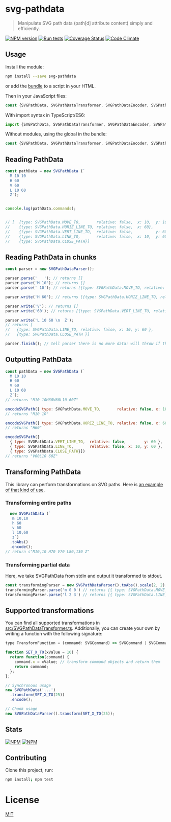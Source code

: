 # svg-pathdata
> Manipulate SVG path data (path[d] attribute content) simply and efficiently.

[![NPM version](https://badge.fury.io/js/svg-pathdata.svg)](https://npmjs.org/package/svg-pathdata)
[![Run tests](https://github.com/nfroidure/svg-pathdata/actions/workflows/test.yml/badge.svg)](https://github.com/nfroidure/svg-pathdata/actions/workflows/test.yml)
[![Coverage Status](https://coveralls.io/repos/nfroidure/svg-pathdata/badge.svg?branch=master)](https://coveralls.io/r/nfroidure/svg-pathdata?branch=master)
[![Code Climate](https://codeclimate.com/github/nfroidure/svg-pathdata.svg)](https://codeclimate.com/github/nfroidure/svg-pathdata)

## Usage

Install the module:
```sh
npm install --save svg-pathdata
```
or add the [bundle](https://github.com/nfroidure/svg-pathdata/blob/master/lib/SVGPathData.js) to a script in your HTML.

Then in your JavaScript files:
```js
const {SVGPathData, SVGPathDataTransformer, SVGPathDataEncoder, SVGPathDataParser} = require('svg-pathdata');
```

With import syntax in TypeScript/ES6:
```ts
import {SVGPathData, SVGPathDataTransformer, SVGPathDataEncoder, SVGPathDataParser} from 'svg-pathdata';
```

Without modules, using the global in the bundle:
```js
const {SVGPathData, SVGPathDataTransformer, SVGPathDataEncoder, SVGPathDataParser} = svgpathdata;
```


## Reading PathData
```js
const pathData = new SVGPathData (`
  M 10 10
  H 60
  V 60
  L 10 60
  Z`);


console.log(pathData.commands);


// [  {type: SVGPathData.MOVE_TO,       relative: false,  x: 10,  y: 10},
//    {type: SVGPathData.HORIZ_LINE_TO, relative: false,  x: 60},
//    {type: SVGPathData.VERT_LINE_TO,  relative: false,          y: 60},
//    {type: SVGPathData.LINE_TO,       relative: false,  x: 10,  y: 60},
//    {type: SVGPathData.CLOSE_PATH}]
```

## Reading PathData in chunks
```js
const parser = new SVGPathDataParser();

parser.parse('   '); // returns []
parser.parse('M 10'); // returns []
parser.parse(' 10'); // returns [{type: SVGPathData.MOVE_TO, relative: false, x: 10, y: 10 }]

parser.write('H 60'); // returns [{type: SVGPathData.HORIZ_LINE_TO, relative: false, x: 60 }]

parser.write('V'); // returns []
parser.write('60'); // returns [{type: SVGPathData.VERT_LINE_TO, relative: false, y: 60 }]

parser.write('L 10 60 \n  Z');
// returns [
//   {type: SVGPathData.LINE_TO, relative: false, x: 10, y: 60 },
//   {type: SVGPathData.CLOSE_PATH }]

parser.finish(); // tell parser there is no more data: will throw if there are unfinished commands.
```

## Outputting PathData
```js
const pathData = new SVGPathData (`
  M 10 10
  H 60
  V 60
  L 10 60
  Z`);
// returns "M10 10H60V60L10 60Z"

encodeSVGPath({ type: SVGPathData.MOVE_TO,       relative: false, x: 10, y: 10 });
// returns "M10 10"

encodeSVGPath({ type: SVGPathData.HORIZ_LINE_TO, relative: false, x: 60 });
// returns "H60"

encodeSVGPath([
  { type: SVGPathData.VERT_LINE_TO,  relative: false,        y: 60 },
  { type: SVGPathData.LINE_TO,       relative: false, x: 10, y: 60 },
  { type: SVGPathData.CLOSE_PATH}])
// returns "V60L10 60Z"

```

## Transforming PathData
This library can perform transformations on SVG paths. Here is
 [an example of that kind of use](https://github.com/nfroidure/svgicons2svgfont/blob/aa6df0211419e9d61c417c63bcc353f0cb2ea0c8/src/index.js#L192).

### Transforming entire paths
```js
  new SVGPathData (`
   m 10,10
   h 60
   v 60
   l 10,60
   z`)
  .toAbs()
  .encode();
// return s"M10,10 H70 V70 L80,130 Z"
```

### Transforming partial data
Here, we take SVGPathData from stdin and output it transformed to stdout.
```js
const transformingParser = new SVGPathDataParser().toAbs().scale(2, 2);
transformingParser.parse('m 0 0') // returns [{ type: SVGPathData.MOVE_TO,       relative: false, x: 0, y: 0 }]
transformingParser.parse('l 2 3') // returns [{ type: SVGPathData.LINE_TO,       relative: false, x: 4, y: 6 }]
```

## Supported transformations
You can find all supported transformations in
 [src/SVGPathDataTransformer.ts](https://github.com/nfroidure/SVGPathData/blob/master/src/SVGPathDataTransformer.ts#L47).
 Additionally, you can create your own by writing a function with the following signature:
```js
type TransformFunction = (command: SVGCommand) => SVGCommand | SVGCommand[];

function SET_X_TO(xValue = 10) {
  return function(command) {
    command.x = xValue; // transform command objects and return them
    return command;
  };
};

// Synchronous usage
new SVGPathData('...')
  .transform(SET_X_TO(25))
  .encode();

// Chunk usage
new SVGPathDataParser().transform(SET_X_TO(25));
```


## Stats

[![NPM](https://nodei.co/npm/svg-pathdata.png?downloads=true&stars=true)](https://nodei.co/npm/svg-pathdata/)
[![NPM](https://nodei.co/npm-dl/svg-pathdata.png)](https://nodei.co/npm/svg-pathdata/)

## Contributing
Clone this project, run:
```sh
npm install; npm test
```

# License
[MIT](https://github.com/nfroidure/svg-pathdata/blob/master/LICENSE)

